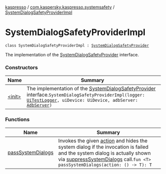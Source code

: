 [kaspresso](../../index.md) / [com.kaspersky.kaspresso.systemsafety](../index.md) / [SystemDialogSafetyProviderImpl](./index.md)

# SystemDialogSafetyProviderImpl

`class SystemDialogSafetyProviderImpl : `[`SystemDialogSafetyProvider`](../-system-dialog-safety-provider/index.md)

The implementation of the [SystemDialogSafetyProvider](../-system-dialog-safety-provider/index.md) interface.

### Constructors

| Name | Summary |
|---|---|
| [&lt;init&gt;](-init-.md) | The implementation of the [SystemDialogSafetyProvider](../-system-dialog-safety-provider/index.md) interface.`SystemDialogSafetyProviderImpl(logger: `[`UiTestLogger`](../../com.kaspersky.kaspresso.logger/-ui-test-logger.md)`, uiDevice: UiDevice, adbServer: `[`AdbServer`](../../com.kaspersky.kaspresso.device.server/-adb-server/index.md)`)` |

### Functions

| Name | Summary |
|---|---|
| [passSystemDialogs](pass-system-dialogs.md) | Invokes the given [action](pass-system-dialogs.md#com.kaspersky.kaspresso.systemsafety.SystemDialogSafetyProviderImpl$passSystemDialogs(kotlin.Function0((com.kaspersky.kaspresso.systemsafety.SystemDialogSafetyProviderImpl.passSystemDialogs.T)))/action) and hides the system dialog if the invocation is failed and the system dialog is actually shown via [suppressSystemDialogs](#) call.`fun <T> passSystemDialogs(action: () -> T): T` |
